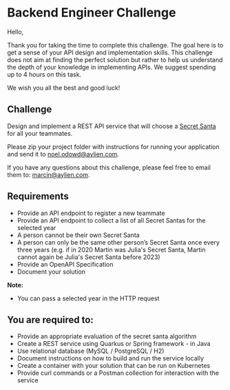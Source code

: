 # Backend Engineer Challenge

Hello, 

Thank you for taking the time to complete this challenge. The goal here is to get a sense of your API design and implementation skills. This challenge does not aim at finding the perfect solution but rather to help us understand the depth of your knowledge in implementing APIs. We suggest spending up to 4 hours on this task.

We wish you all the best and good luck!

## Challenge

Design and implement a REST API service that will choose a [Secret Santa](https://en.wikipedia.org/wiki/Secret_Santa) for all your teammates.

Please zip your project folder with instructions for running your application and send it to noel.odowd@aylien.com.

If you have any questions about this challenge, please feel free to email them to: marcin@aylien.com.

## Requirements

* Provide an API endpoint to register a new teammate
* Provide an API endpoint to collect a list of all Secret Santas for the selected year
* A person cannot be their own Secret Santa
* A person can only be the same other person’s Secret Santa once every three years (​​e.g. if in 2020 Martin was Julia's Secret Santa, Martin cannot again be  Julia's Secret Santa before 2023)
* Provide an OpenAPI Specification
* Document your solution

**Note:** 
* You can pass a selected year in the HTTP request 

## You are required to:
* Provide an appropriate evaluation of the secret santa algorithm  
* Create a REST service using Quarkus or Spring framework - in Java
* Use relational database (MySQL / PostgreSQL / H2)
* Document instructions on how to build and run the service locally
* Create a container with your solution that can be run on Kubernetes
* Provide curl commands or a Postman collection for interaction with the service
